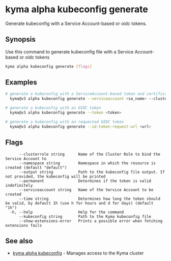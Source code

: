 # kyma alpha kubeconfig generate

Generate kubeconfig with a Service Account-based or oidc tokens.

## Synopsis

Use this command to generate kubeconfig file with a Service Account-based or oidc tokens

```bash
kyma alpha kubeconfig generate [flags]
```

## Examples

```bash
# generate a kubeconfig with a ServiceAccount-based token and certificate
  kyma@v3 alpha kubeconfig generate --serviceaccount <sa_name> --clusterrole <cr_name> --namespace <ns_name> --permanent

# generate a kubeconfig with an OIDC token
  kyma@v3 alpha kubeconfig generate --token <token>

# generate a kubeconfig with an requested OIDC token
  kyma@v3 alpha kubeconfig generate --id-token-request-url <url>
```

## Flags

```text
      --clusterrole string      Name of the Cluster Role to bind the Service Account to
      --namespace string        Namespace in which the resource is created (default "default")
      --output string           Path to the kubeconfig file output. If not provided, the kubeconfig will be printed
      --permanent               Determines if the token is valid indefinitely
      --serviceaccount string   Name of the Service Account to be created
      --time string             Determines how long the token should be valid, by default 1h (use h for hours and d for days) (default "1h")
  -h, --help                    Help for the command
      --kubeconfig string       Path to the Kyma kubeconfig file
      --show-extensions-error   Prints a possible error when fetching extensions fails
```

## See also

* [kyma alpha kubeconfig](kyma_alpha_kubeconfig.md) - Manages access to the Kyma cluster
